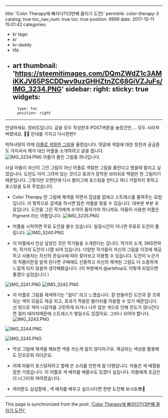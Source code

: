 
---
title: 'Color Therapy에 빠지다?!(3번째 올리기 도전)'
permlink: color-therapy-3
catalog: true
toc_nav_num: true
toc: true
position: 9999
date: 2017-10-11 15:01:42
categories:
- kr
tags:
- kr
- kr-daddy
- life
- art
thumbnail: 'https://steemitimages.com/DQmZWdZ1c3AMiKKJV65PSCDDwv9uzGHHZtnZC68GiVZJuFs/IMG_3234.PNG'
sidebar:
    right:
        sticky: true
widgets:
    -
        type: toc
        position: right
---


안녕하세요. 킹비트입니다. 글을 모두 작성한후 POST버튼을 눌렀건만.... 모두 사라져버렸네요. 😤😡 인내를 가지고 다시한번!!

박하사탕이 어제 [어플로 색칠한 그림](https://steemkr.com/kr/@bakhasatang/4ejybx)을 올렸습니다.  댓글에 색칠에 대한 칭찬과 궁금증도 가지셔서 제가 대신 어플을 소개하려고 글을 씁니다.  
![IMG_3234.PNG](https://steemitimages.com/DQmZWdZ1c3AMiKKJV65PSCDDwv9uzGHHZtnZC68GiVZJuFs/IMG_3234.PNG)
아들이 올린 그림중 하나입니다. 

사실 아들이 자신이 그린 그림이 아닌 어플로 색칠한 그림을 올린다고 했을때 말리고 싶었습니다.  도안도 이미 그려져 있는 것이고 효과가 장착된 브러쉬로 책칠만 한 그림이기 때문입니다.  그렇지만 오랜만에 다시 블러그에 포스팅을 한다고 하니 거절하지 못하고 포스팅을 도와 주었습니다. 

- Color Therapy 란 그림에 채색을 하면서 잡념을 없애고 스트레스를 줄여주는 요법입니다. 이 항목으로 검색을 하시면 많은 어플을 찾을 수 있습니다.  대부분 부분 유료입니다.  도안을 그린 작가에게 수익이 돌아가야 하니까요.  아들이 사용한 어플은 Pigment 라는 어플입니다. 
![IMG_3235.PNG](https://steemitimages.com/DQmZ9eNzPUwDg1aqNPSgxeCtiJujYthcFrjmLVCu3PGDmGy/IMG_3235.PNG)

- 어플을 시작하면 무료 도안을 볼수 있습니다. 일정시간이 지나면 무료로 도안이 풀립니다. 
![IMG_3240.PNG](https://steemitimages.com/DQmQyrQomuridRkmRjtFciKUS5bRfaHwCGtVgnJ6Qaykhib/IMG_3240.PNG)

- 이 어플에서 인상 깊었던 것은 작가들을 소개한다는 겁니다.  작가의 소개, SNS연락처, 작가의 도안이 나열 되어 있습니다. 다양한 작가들이 자신의 그림을 이것에 제공하고 사용자는 자신의 관심사에 따라 찾아보고 이용할 수 있습니다.  도안이 누군가의 작품이란걸 알게 된다면 구매에도 신중하고 자신의 채색된 그림도 다 소중하게 느낄게 되지 않을까 생각해봤습니다. (이 부분에서 @artshop도 이렇게 되었으면 좋겠다 싶었습니다 ) 

![IMG_3241.PNG](https://steemitimages.com/DQmfD8K93fD9RmUvpUyBxz2PGRGp2Duduhsw1KVe6o28ULX/IMG_3241.PNG)
![IMG_3242.PNG](https://steemitimages.com/DQmT8MGCTJU4ShdKGt84LR2J3d9no2RXuAcCXkyHnMrLPqs/IMG_3242.PNG)


- 이 어플로 그림을 채색하기는 "쉽다" 라고 느꼈습니다. 잘 만들어진 도안과 잘 조화되는 색의 모음도 제공 되고, 효과가 적용된 블러쉬를 이용할 수 있기 때문입니다.  선 밖으로 색이 나갈까를 고민하게 되거나 나무 많은 색으로 인해 진도가 않나간다면 컬러 테라피때문에 스트레스가 쌓일수도 있잖아요.  그러니 쉬어야 합니다. 
![IMG_3243.PNG](https://steemitimages.com/DQmdN7vaa73LuJuLQUMgG5agCyBFpmiJfnbTCUGm7NukRjF/IMG_3243.PNG)

![IMG_3244.PNG](https://steemitimages.com/DQmbyfQNraF6HjRiRq3cjKktgts6cQdcQh7mXW4s5MQorzJ/IMG_3244.PNG)

![IMG_3245.PNG](https://steemitimages.com/DQmYVpvxmxUxzRrmc6o1ztpbaTHCu9ci82tb8Ai18UDWwhn/IMG_3245.PNG)

- 막상 그림에 채색을 해보면 색을 쓰는게 쉽지 않다라구요. 제공되는 색상을 활용해도 단조로워 지더군요. 

- 어제 아들이 포스팅하려고 할때 쓴 소리를 안한게 참 다행입니다.  아들은 색 배열을 잘한 거였습니다.  이 어플로 색 배치를 배울수도 있겠다 싶습니다. 아들에게 조금은 더 너그러워 져야겠습니다.  
- 여러분도 심심할때 , 색 배치를 배우고 싶으시다면 한번 도전해 보시죠😎🤗

- - -

This page is synchronized from the post: ['Color Therapy에 빠지다?!(3번째 올리기 도전)'](https://steemit.com/@kingbit/color-therapy-3)
